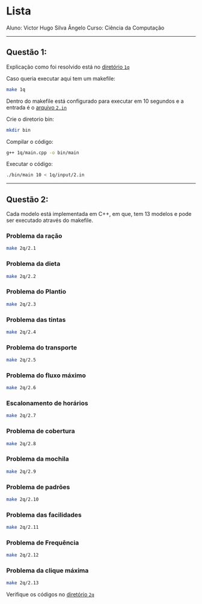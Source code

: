 # Lista

Aluno: Victor Hugo Silva Ângelo
Curso: Ciência da Computação

---
## Questão 1:

Explicação como foi resolvido está no [diretório `1q`](https://github.com/Viihtorugo/cc-pesquisa-operacional-2024.2/tree/main/lista/1q)

Caso queria executar aqui tem um makefile:

```bash
make 1q
```
Dentro do makefile está configurado para executar em 10 segundos e a entrada é o [arquivo `2.in`](https://github.com/Viihtorugo/cc-pesquisa-operacional-2024.2/blob/main/lista/1q/input/2.in)

Crie o diretorio bin:

```bash
mkdir bin
```

Compilar o código:

```bash
g++ 1q/main.cpp -o bin/main
```

Executar o código:

```bash
./bin/main 10 < 1q/input/2.in
```

---

## Questão 2:

Cada modelo está implementada em C++, em que, tem 13 modelos e pode ser executado através do makefile.

### Problema da ração

```bash
make 2q/2.1
```

### Problema da dieta

```bash
make 2q/2.2
```

### Problema do Plantio

```bash
make 2q/2.3
```

### Problema das tintas

```bash
make 2q/2.4
```

### Problema do transporte

```bash
make 2q/2.5
```

### Problema do fluxo máximo

```bash
make 2q/2.6
```

### Escalonamento de horários

```bash
make 2q/2.7
```

### Problema de cobertura

```bash
make 2q/2.8
```

### Problema da mochila

```bash
make 2q/2.9
```


### Problema de padrões

```bash
make 2q/2.10
```

### Problema das facilidades

```bash
make 2q/2.11
```

### Problema de Frequência

```bash
make 2q/2.12
```


### Problema da clique máxima

```bash
make 2q/2.13
```

Verifique os códigos no [diretório `2q`](https://github.com/Viihtorugo/cc-pesquisa-operacional-2024.2/tree/main/lista/2q)